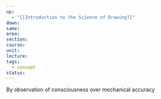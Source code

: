 ```yaml
---
up:
  - "[[Introduction to the Science of Drawing]]"
down: 
same: 
area: 
section: 
course: 
unit: 
lecture: 
tags:
  - concept
status:
---
```

By observation of consciousness over mechanical accuracy